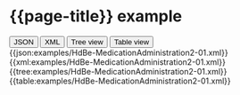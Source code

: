 # {{page-title}} example

<div>
  <div class="tab">
     <button class="tablinks active" onclick="openTab(event, 'JSON')">JSON</button>
     <button class="tablinks" onclick="openTab(event, 'XML')">XML</button>
     <button class="tablinks" onclick="openTab(event, 'Tree view')">Tree view</button>
     <button class="tablinks" onclick="openTab(event, 'Table view')">Table view</button>   
  </div>

  <div id="JSON" class="tabcontent" style="display:block">
      {{json:examples/HdBe-MedicationAdministration2-01.xml}}
  </div>
  <div id="XML" class="tabcontent">
      {{xml:examples/HdBe-MedicationAdministration2-01.xml}}
  </div>
  <div id="Tree view" class="tabcontent">
      {{tree:examples/HdBe-MedicationAdministration2-01.xml}}
  </div>
  <div id="Table view" class="tabcontent">
      {{table:examples/HdBe-MedicationAdministration2-01.xml}}
  </div>

</div>